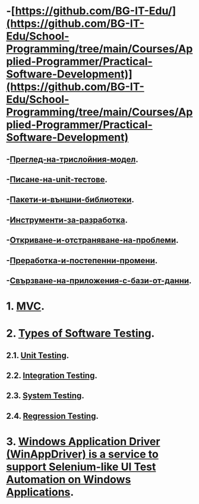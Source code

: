 # -[https://github.com/BG-IT-Edu/](https://github.com/BG-IT-Edu/School-Programming/tree/main/Courses/Applied-Programmer/Practical-Software-Development)](https://github.com/BG-IT-Edu/School-Programming/tree/main/Courses/Applied-Programmer/Practical-Software-Development)  
## -[Преглед-на-трислойния-модел](https://github.com/BG-IT-Edu/School-Programming/tree/main/Courses/Applied-Programmer/Practical-Software-Development/1.%D0%9F%D1%80%D0%B5%D0%B3%D0%BB%D0%B5%D0%B4-%D0%BD%D0%B0-%D1%82%D1%80%D0%B8%D1%81%D0%BB%D0%BE%D0%B9%D0%BD%D0%B8%D1%8F-%D0%BC%D0%BE%D0%B4%D0%B5%D0%BB).
## -[Писане-на-unit-тестове](https://github.com/BG-IT-Edu/School-Programming/tree/main/Courses/Applied-Programmer/Practical-Software-Development/2.%D0%9F%D0%B8%D1%81%D0%B0%D0%BD%D0%B5-%D0%BD%D0%B0-unit-%D1%82%D0%B5%D1%81%D1%82%D0%BE%D0%B2%D0%B5).
## -[Пакети-и-външни-библиотеки](https://github.com/BG-IT-Edu/School-Programming/tree/main/Courses/Applied-Programmer/Practical-Software-Development/2.%D0%9F%D0%B8%D1%81%D0%B0%D0%BD%D0%B5-%D0%BD%D0%B0-unit-%D1%82%D0%B5%D1%81%D1%82%D0%BE%D0%B2%D0%B5).
## -[Инструменти-за-разработка](https://github.com/BG-IT-Edu/School-Programming/tree/main/Courses/Applied-Programmer/Practical-Software-Development/2.%D0%9F%D0%B8%D1%81%D0%B0%D0%BD%D0%B5-%D0%BD%D0%B0-unit-%D1%82%D0%B5%D1%81%D1%82%D0%BE%D0%B2%D0%B5).
## -[Откриване-и-отстраняване-на-проблеми](https://github.com/BG-IT-Edu/School-Programming/tree/main/Courses/Applied-Programmer/Practical-Software-Development/2.%D0%9F%D0%B8%D1%81%D0%B0%D0%BD%D0%B5-%D0%BD%D0%B0-unit-%D1%82%D0%B5%D1%81%D1%82%D0%BE%D0%B2%D0%B5).
## -[Преработка-и-постепенни-промени](https://github.com/BG-IT-Edu/School-Programming/tree/main/Courses/Applied-Programmer/Practical-Software-Development/2.%D0%9F%D0%B8%D1%81%D0%B0%D0%BD%D0%B5-%D0%BD%D0%B0-unit-%D1%82%D0%B5%D1%81%D1%82%D0%BE%D0%B2%D0%B5).
## -[Свързване-на-приложения-с-бази-от-данни](https://github.com/BG-IT-Edu/School-Programming/tree/main/Courses/Applied-Programmer/Practical-Software-Development/2.%D0%9F%D0%B8%D1%81%D0%B0%D0%BD%D0%B5-%D0%BD%D0%B0-unit-%D1%82%D0%B5%D1%81%D1%82%D0%BE%D0%B2%D0%B5).
# 1. [MVC](https://github.com/vakovsky/11/blob/main/mvc).
# 2. [Types of Software Testing](https://www.geeksforgeeks.org/types-software-testing/).
## 2.1. [Unit Testing](https://www.guru99.com/unit-testing-guide.html).
## 2.2. [Integration Testing](https://www.guru99.com/integration-testing.html).
## 2.3. [System Testing](https://www.guru99.com/system-testing.html).
## 2.4. [Regression Testing](https://www.guru99.com/regression-testing.html).
# 3. [Windows Application Driver (WinAppDriver) is a service to support Selenium-like UI Test Automation on Windows Applications](https://github.com/microsoft/WinAppDriver/tree/master).

